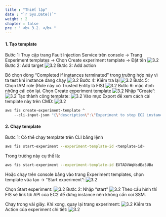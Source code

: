 ```yaml
---
title : "Thiết lập"
date : "`r Sys.Date()`"
weight : 2
chapter : false
pre : " <b> 3.2. </b> "
---
```


#### 1. Tạo template

Bước 1: Truy cập trang Fault Injection Service trên console -> Trang Experiment templates -> Chọn Create experiment template -> Đặt tên
![3.2](/images/3/3.2/Picture1.png)
Bước 2: Add target
![3.2](/images/3/3.2/Picture2.png)
Bước 3: Add action

Bỏ chọn dòng “Completed if instances terminated” trong trường hợp này vì ta test khi instance đang chạy
![3.2](/images/3/3.2/Picture3.png)
Bước 4: Kiểm tra lại
![3.2](/images/3/3.2/Picture4.png)
Bước 5: Chọn IAM role (Role này có Trusted Entity là FIS)
![3.2](/images/3/3.2/Picture5.png)
Bước 6: mặc định những cái còn lại. Chọn Create experiment template
![3.2](/images/3/3.2/Picture6.png)
Nhập “Create”:
![3.2](/images/3/3.2/Picture7.png)
Tạo thành công template:
![3.2](/images/3/3.2/Picture8.png)
Vào mục Export để xem cách cài template này trên CMD:
![3.2](/images/3/3.2/Picture9.png)

```bash
aws fis create-experiment-template ^
    --cli-input-json "{\"description\":\"Experiment to stop EC2 instances\",\"targets\":{\"TargetInstances\":{\"resourceType\":\"aws:ec2:instance\",\"resourceArns\":[\"arn:aws:ec2:ap-northeast-2:590183822512:instance/i-06771d5fe9accdc18\"],\"selectionMode\":\"ALL\"}},\"actions\":{\"StopInstances\":{\"actionId\":\"aws:ec2:stop-instances\",\"description\":\"Stop target EC2 instance\",\"parameters\":{\"completeIfInstancesTerminated\":\"false\"},\"targets\":{\"Instances\":\"TargetInstances\"}}},\"stopConditions\":[{\"source\":\"none\"}],\"roleArn\":\"arn:aws:iam::590183822512:role/HaiAnh-FIS\",\"tags\":{\"Name\":\"stop-instance\"},\"experimentOptions\":{\"accountTargeting\":\"single-account\",\"emptyTargetResolutionMode\":\"fail\"}}"
```

#### 2. Chạy template

Bước 1: Có thể chạy template trên CLI bằng lệnh

```bash
aws fis start-experiment --experiment-template-id <template-id>
```
Trong trường này cụ thể là:

```bash
aws fis start-experiment --experiment-template-id EXTADVWqNsdEa5UBa
```

Hoặc chạy trên console bằng vào trang Experiment templates, chọn template vừa tạo -> “Start experiment”:
![3.2](/images/3/3.2/Picture10.png)

Chọn Start experiment:
![3.2](/images/3/3.2/Picture11.png)
Bước 2: Nhập “start”
![3.2](/images/3/3.2/Picture12.png)
Theo cấu hình thì FIS sẽ link tới API của EC2 để dừng instance nên không cần coi SSM.

Chạy trong vài giây. Khi xong, quay lại trang experiment:
![3.2](/images/3/3.2/Picture13.png)
Kiểm tra Action của experiment chi tiết:
![3.2](/images/3/3.2/Picture14.png)